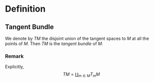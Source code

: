 # Definition
## Tangent Bundle
We denote by $TM$ the disjoint union of the tangent spaces to $M$ at all the points of $M.$ Then $TM$ is the *tangent bundle* of $M.$
### Remark
Explicitly,
$$
	TM = \coprod_{m \in M}T_mM
$$
